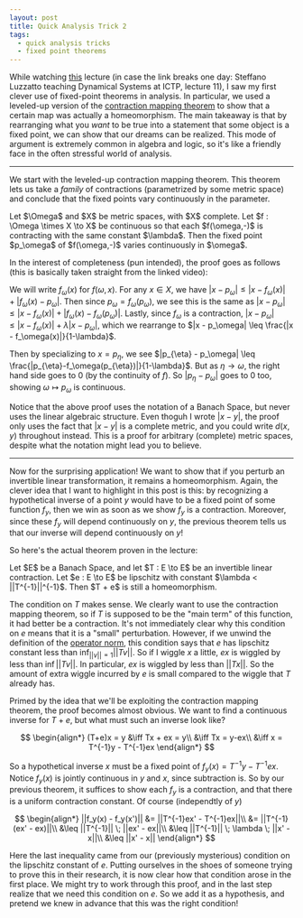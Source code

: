 ```yaml
---
layout: post
title: Quick Analysis Trick 2
tags:
  - quick analysis tricks
  - fixed point theorems
---
```


While watching [this](https://www.youtube.com/watch?v=dpBb55MtbPs&list=PLLq_gUfXAnkmC-VWIJ_HW8cdOZLEtHfXJ&index=11)
lecture (in case the link breaks one day: Steffano Luzzatto teaching Dynamical Systems at ICTP, lecture 11),
I saw my first clever use of fixed-point theorems in analysis. In particular,
we used a leveled-up version of the 
[contraction mapping theorem](https://en.wikipedia.org/wiki/Banach_fixed-point_theorem)
to show that a certain map was actually a homeomorphism. The main takeaway
is that by rearranging what you _want_ to be true into a statement that
some object is a fixed point, we can show that our dreams can be realized.
This mode of argument is extremely common in algebra and logic, so it's
like a friendly face in the often stressful world of analysis.

---

We start with the leveled-up contraction mapping theorem. This theorem 
lets us take a _family_ of contractions (parametrized by some metric space)
and conclude that the fixed points vary continuously in the parameter.

<div class="boxed" markdown=1>
  Let $\Omega$ and $X$ be metric spaces, with $X$ complete. 
  Let $f : \Omega \times X \to X$ be continuous so that each $f(\omega,-)$ 
  is contracting with the same constant $\lambda$. Then the fixed point
  $p_\omega$ of $f(\omega,-)$ varies continuously in $\omega$.
</div>

In the interest of completeness (pun intended), the proof goes as follows
(this is basically taken straight from the linked video):

We will write $f_\omega(x)$ for $f(\omega,x)$. For any $x \in X$, we have 
$|x - p_\omega| \leq |x - f_\omega(x)| + |f_\omega(x) - p_\omega|$.
Then since $p_\omega = f_\omega(p_\omega)$, we see this is the same as
$|x - p_\omega| \leq |x - f_\omega(x)| + |f_\omega(x) - f_\omega(p_\omega)|$.
Lastly, since $f_\omega$ is a contraction, 
$|x - p_\omega| \leq |x - f_\omega(x)| + \lambda|x - p_\omega|$,
which we rearrange to $|x - p_\omega| \leq \frac{|x - f_\omega(x)|}{1-\lambda}$.

Then by specializing to $x = p_{\eta}$, we see
$|p_{\eta} - p_\omega| \leq \frac{|p_{\eta}-f_\omega(p_{\eta})|}{1-\lambda}$.
But as $\eta \to \omega$, the right hand side goes to $0$ 
(by the continuity of $f$). So $|p_{\eta} - p_\omega|$ goes to $0$ too,
showing $\omega \mapsto p_\omega$ is continuous.

Notice that the above proof uses the notation of a Banach Space, but never uses
the linear algebraic structure. Even thoguh I wrote $|x-y|$, the proof only 
uses the fact that $|x-y|$ is a complete metric, and you could write $d(x,y)$
throughout instead. This is a proof for arbitrary (complete) metric spaces, 
despite what the notation might lead you to believe.

---

Now for the surprising application! We want to show that if you perturb an
invertible linear transformation, it remains a homeomorphism. Again, the clever 
idea that I want to highlight in this post is this: by recognizing a hypothetical
inverse of a point $y$ would have to be a fixed point of some function $f_y$,
then we win as soon as we show $f_y$ is a contraction. Moreover, since these
$f_y$ will depend continuously on $y$, the previous theorem tells us that 
our inverse will depend continuously on $y$! 

So here's the actual theorem proven in the lecture:

<div class="boxed" markdown=1>
  Let $E$ be a Banach Space, and let $T : E \to E$ be an 
  invertible linear contraction. Let $e : E \to E$ 
  be lipschitz with constant $\lambda < ||T^{-1}||^{-1}$. Then 
  $T + e$ is still a homeomorphism.
</div>

The condition on $T$ makes sense. We clearly want to use the contraction 
mapping theorem, so if $T$ is supposed to be the "main term" of this function,
it had better be a contraction. It's not immediately clear why this condition
on $e$ means that it is a "small" perturbation. However, if we unwind the
definition of the [operator norm](https://en.wikipedia.org/wiki/Operator_norm),
this condition says that $e$ has lipschitz constant less than 
$\inf_{||v||=1} ||Tv||$. So if I wiggle $x$ a little, $ex$ is wiggled by 
less than $\inf ||Tv||$. In particular, $ex$ is wiggled by less than $||Tx||$.
So the amount of extra wiggle incurred by $e$ is small compared to the wiggle
that $T$ already has.

Primed by the idea that we'll be exploiting the contraction mapping theorem, 
the proof becomes almost obvious. We want to find a continuous inverse for
$T+e$, but what must such an inverse look like? 

$$
\begin{align*}
(T+e)x = y 
&\iff Tx + ex = y\\
&\iff Tx = y-ex\\
&\iff x = T^{-1}y - T^{-1}ex
\end{align*}
$$

So a hypothetical inverse $x$ must be a fixed point of $f_y(x) = T^{-1}y - T^{-1}ex$.
Notice $f_y(x)$ is jointly continuous in $y$ and $x$, since subtraction is. 
So by our previous theorem, it suffices to show each $f_y$ is a contraction,
and that there is a uniform contraction constant. Of course (independtly of $y$)

$$
\begin{align*}
||f_y(x) - f_y(x')|| 
&= ||T^{-1}ex' - T^{-1}ex||\\
&= ||T^{-1}(ex' - ex)||\\
&\leq ||T^{-1}|| \; ||ex' - ex||\\
&\leq ||T^{-1}|| \; \lambda \; ||x' - x||\\
&\leq ||x' - x||
\end{align*}
$$

Here the last inequality came from our (previously mysterious) condition on
the lipschitz constant of $e$. Putting ourselves in the shoes of someone trying
to prove this in their research, it is now clear how that condition arose
in the first place. We might try to work through this proof, and in the last
step realize that we need this condition on $e$. So we add it as a hypothesis,
and pretend we knew in advance that this was the right condition! 
